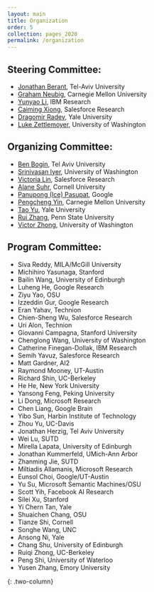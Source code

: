 ```yaml
---
layout: main
title: Organization
order: 5
collection: pages_2020
permalink: /organization
---
```

## Steering Committee:
- [Jonathan Berant](http://www.cs.tau.ac.il/~joberant/), Tel-Aviv University
- [Graham Neubig](http://www.phontron.com/), Carnegie Mellon University
- [Yunyao Li](https://researcher.watson.ibm.com/researcher/view.php?person=us-yunyaoli), IBM Research
- [Caiming Xiong](http://www.stat.ucla.edu/~caiming/), Salesforce Research
- [Dragomir Radev](https://www.cs.yale.edu/homes/radev/), Yale University
- [Luke Zettlemoyer](https://www.cs.washington.edu/people/faculty/lsz), University of Washington

## Organizing Committee:
- [Ben Bogin](https://benbogin.github.io/), Tel Aviv University 
- [Srinivasan Iyer](http://sriniiyer.github.io/), University of Washington
- [Victoria Lin](http://victorialin.net/), Salesforce Research
- [Alane Suhr](http://alanesuhr.com/), Cornell University
- [Panupong (Ice) Pasupat](https://ppasupat.github.io/), Google
- [Pengcheng Yin](http://pcyin.me/), Carnegie Mellon University
- [Tao Yu](https://taoyds.github.io/), Yale University
- [Rui Zhang](https://ryanzhumich.github.io/), Penn State University
- [Victor Zhong](https://www.victorzhong.com/), University of Washington

## Program Committee:

- Siva Reddy, MILA/McGill University
- Michihiro Yasunaga, Stanford
- Bailin Wang, University of Edinburgh
- Luheng He, Google Research
- Ziyu Yao, OSU
- Izzeddin Gur, Google Research
- Eran Yahav, Technion
- Chien-Sheng Wu, Salesforce Research
- Uri Alon, Technion
- Giovanni Campagna, Stanford University
- Chenglong Wang, University of Washington
- Catherine Finegan-Dollak, IBM Research
- Semih Yavuz, Salesforce Research
- Matt Gardner, AI2
- Raymond Mooney, UT-Austin
- Richard Shin, UC-Berkeley
- He He, New York University
- Yansong Feng, Peking University
- Li Dong, Microsoft Research
- Chen Liang, Google Brain
- Yibo Sun, Harbin Institute of Technology
- Zhou Yu, UC-Davis
- Jonathan Herzig, Tel Aviv University
- Wei Lu, SUTD
- Mirella Lapata, University of Edinburgh
- Jonathan Kummerfeld, UMich-Ann Arbor
- Zhanming Jie, SUTD
- Miltiadis Allamanis, Microsoft Research
- Eunsol Choi, Google/UT-Austin
- Yu Su, Microsoft Semantic Machines/OSU
- Scott Yih, Facebook AI Research
- Silei Xu, Stanford
- Yi Chern Tan, Yale
- Shuaichen Chang, OSU
- Tianze Shi, Cornell
- Songhe Wang, UNC
- Ansong Ni, Yale
- Chang Shu, University of Edinburgh
- Ruiqi Zhong, UC-Berkeley 
- Peng Shi, University of Waterloo
- Yusen Zhang, Emory University


{: .two-column}
